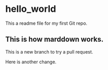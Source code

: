 # hello_world

This a readme file for my first Git repo.

## This is how marddown works.


This is a new branch to try a pull request.

Here is another change.


